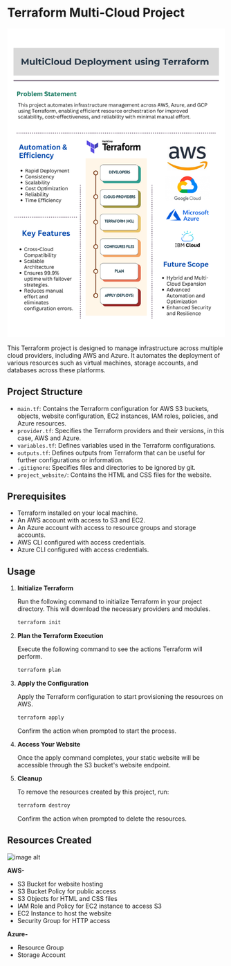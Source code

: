# Terraform Multi-Cloud Project
![image alt](https://github.com/milanawasthi18/MultiCloud-Deployment--System/blob/main/Yellow%20and%20Orange%20Illustrative%20Self-Improvement%20Infographic%20Poster.png?raw=true)

This Terraform project is designed to manage infrastructure across multiple cloud providers, including AWS and Azure. It automates the deployment of various resources such as virtual machines, storage accounts, and databases across these platforms.

## Project Structure

- `main.tf`: Contains the Terraform configuration for AWS S3 buckets, objects, website configuration, EC2 instances, IAM roles, policies, and Azure resources.
- `provider.tf`: Specifies the Terraform providers and their versions, in this case, AWS and Azure.
- `variables.tf`: Defines variables used in the Terraform configurations.
- `outputs.tf`: Defines outputs from Terraform that can be useful for further configurations or information.
- `.gitignore`: Specifies files and directories to be ignored by git.
- `project_website/`: Contains the HTML and CSS files for the website.



## Prerequisites

- Terraform installed on your local machine.
- An AWS account with access to S3 and EC2.
- An Azure account with access to resource groups and storage accounts.
- AWS CLI configured with access credentials.
- Azure CLI configured with access credentials.

## Usage

1. **Initialize Terraform**

   Run the following command to initialize Terraform in your project directory. This will download the necessary providers and modules.

   ```sh
   terraform init
2. **Plan the Terraform Execution**

   Execute the following command to see the actions Terraform will perform.

   ```sh
   terraform plan
3. **Apply the Configuration**

   Apply the Terraform configuration to start provisioning the resources on AWS.

   ```sh
   terraform apply
   ```
   Confirm the action when prompted to start the process.
4. **Access Your Website**

   Once the apply command completes, your static website will be accessible through the S3 bucket's website endpoint.
5. **Cleanup**

   To remove the resources created by this project, run:

   ```sh
   terraform destroy
   ```
   Confirm the action when prompted to delete the resources.

## Resources Created

![image alt]([image_url](https://github.com/milanawasthi18/MultiCloud-Deployment--System/blob/main/terraform-architecture-diagram.png?raw=true))

**AWS-**
- S3 Bucket for website hosting
- S3 Bucket Policy for public access
- S3 Objects for HTML and CSS files
- IAM Role and Policy for EC2 instance to access S3
- EC2 Instance to host the website
- Security Group for HTTP access

**Azure-**
- Resource Group
- Storage Account

